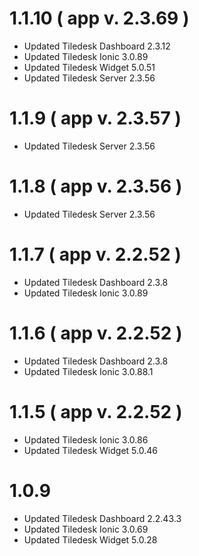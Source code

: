 # 1.1.10 ( app v. 2.3.69 )
- Updated Tiledesk Dashboard 2.3.12
- Updated Tiledesk Ionic 3.0.89 
- Updated Tiledesk Widget 5.0.51
- Updated Tiledesk Server 2.3.56

# 1.1.9 ( app v. 2.3.57 )
- Updated Tiledesk Server 2.3.56

# 1.1.8 ( app v. 2.3.56 )
- Updated Tiledesk Server 2.3.56

# 1.1.7 ( app v. 2.2.52 )
- Updated Tiledesk Dashboard 2.3.8
- Updated Tiledesk Ionic 3.0.89

# 1.1.6 ( app v. 2.2.52 )
- Updated Tiledesk Dashboard 2.3.8
- Updated Tiledesk Ionic 3.0.88.1 

# 1.1.5 ( app v. 2.2.52 )
- Updated Tiledesk Ionic 3.0.86
- Updated Tiledesk Widget 5.0.46

# 1.0.9
- Updated Tiledesk Dashboard 2.2.43.3
- Updated Tiledesk Ionic 3.0.69 
- Updated Tiledesk Widget 5.0.28